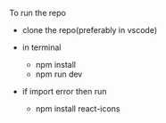 To run the repo

- clone the repo(preferably in vscode)
- in terminal

  - npm install
  - npm run dev

- if import error then run
  - npm install react-icons
